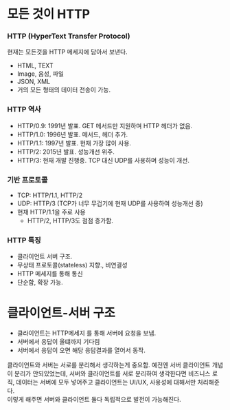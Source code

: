 # 모든 것이 HTTP

### HTTP (HyperText Transfer Protocol)
현재는 모든것을 HTTP 메세지에 담아서 보낸다.

* HTML, TEXT
* Image, 음성, 파일
* JSON, XML
* 거의 모든 형태의 데이터 전송이 가능.

### HTTP 역사
* HTTP/0.9: 1991년 발표. GET 메서드만 지원하며 HTTP 헤더가 없음. 
* HTTP/1.0: 1996년 발표. 메서드, 헤더 추가.
* HTTP/1.1: 1997년 발표. 현재 가장 많이 사용.
* HTTP/2: 2015년 발표. 성능개선 위주.
* HTTP/3: 현재 개발 진행중. TCP 대신 UDP를 사용하며 성능이 개선.

### 기반 프로토콜
* TCP: HTTP/1.1, HTTP/2
* UDP: HTTP/3 (TCP가 너무 무겁기에 현재 UDP를 사용하여 성능개선 중)
* 현재 HTTP/1.1을 주로 사용
  * HTTP/2, HTTP/3도 점점 증가함.

### HTTP 특징
* 클라이언트 서버 구조.
* 무상태 프로토콜(stateless) 지향., 비연결성
* HTTP 메세지를 통해 통신
* 단순함, 확장 가능.

# 클라이언트-서버 구조

* 클라이언트는 HTTP메세지 를 통해 서버에 요청을 보냄.
* 서버에서 응답이 올떄까지 기다림
* 서버에서 응답이 오면 해당 응답결과를 열어서 동작.

클라이언트와 서버는 서로를 분리해서 생각하는게 중요함. 
예전엔 서버 클라이언트 개념이 분리가 안되있었는데, 서버와 클라이언트를 서로 분리하여 생각한다면 비즈니스 로직, 데이터는 서버에 모두 넣어주고 
클라이언트는 UI/UX, 사용성에 대해서만 처리해준다.\
이렇게 해주면 서버와 클라이언트 둘다 독립적으로 발전이 가능해진다.

